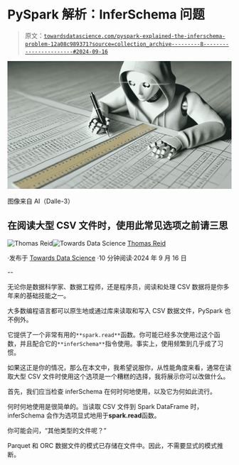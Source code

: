 # PySpark 解析：InferSchema 问题

> 原文：[`towardsdatascience.com/pyspark-explained-the-inferschema-problem-12a08c989371?source=collection_archive---------8-----------------------#2024-09-16`](https://towardsdatascience.com/pyspark-explained-the-inferschema-problem-12a08c989371?source=collection_archive---------8-----------------------#2024-09-16)

![](img/7fee21d875d5afa38e089f8af407ea74.png)

图像来自 AI（Dalle-3）

## 在阅读大型 CSV 文件时，使用此常见选项之前请三思

[](https://medium.com/@thomas_reid?source=post_page---byline--12a08c989371--------------------------------)![Thomas Reid](https://medium.com/@thomas_reid?source=post_page---byline--12a08c989371--------------------------------)[](https://towardsdatascience.com/?source=post_page---byline--12a08c989371--------------------------------)![Towards Data Science](https://towardsdatascience.com/?source=post_page---byline--12a08c989371--------------------------------) [Thomas Reid](https://medium.com/@thomas_reid?source=post_page---byline--12a08c989371--------------------------------)

·发布于 [Towards Data Science](https://towardsdatascience.com/?source=post_page---byline--12a08c989371--------------------------------) ·10 分钟阅读·2024 年 9 月 16 日

--

无论你是数据科学家、数据工程师，还是程序员，阅读和处理 CSV 数据将是你多年来的基础技能之一。

大多数编程语言都可以原生地或通过库来读取和写入 CSV 数据文件，PySpark 也不例外。

它提供了一个非常有用的`**spark.read**`函数。你可能已经多次使用过这个函数，并且配合它的`**inferSchema**`指令使用。事实上，使用频繁到几乎成了习惯。

如果这正是你的情况，那么在本文中，我希望说服你，从性能角度来看，通常在读取大型 CSV 文件时使用这个选项是一个糟糕的选择，我将展示你可以改做什么。

首先，我们应当检查 inferSchema 在何时何地使用，以及它为何如此流行。

何时何地使用是很简单的。当读取 CSV 文件到 Spark DataFrame 时，inferSchema 会作为选项显式地用于**spark.read**函数。

你可能会问，“其他类型的文件呢？”

Parquet 和 ORC 数据文件的模式已存储在文件中。因此，不需要显式的模式推断。
